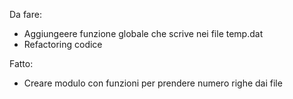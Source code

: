 Da fare:
- Aggiungeere funzione globale che scrive nei file temp.dat
- Refactoring codice

Fatto:
- Creare modulo con funzioni per prendere numero righe dai file
